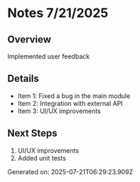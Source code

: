 # Notes 7/21/2025

## Overview
Implemented user feedback

## Details
- Item 1: Fixed a bug in the main module
- Item 2: Integration with external API
- Item 3: UI/UX improvements

## Next Steps
1. UI/UX improvements
2. Added unit tests

Generated on: 2025-07-21T06:29:23.909Z
